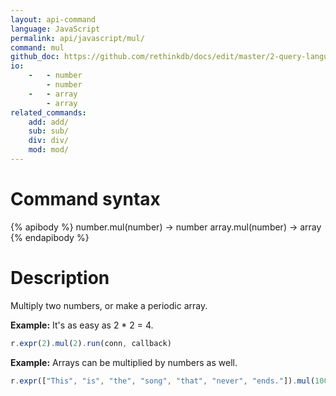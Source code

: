 ```yaml
---
layout: api-command 
language: JavaScript
permalink: api/javascript/mul/
command: mul
github_doc: https://github.com/rethinkdb/docs/edit/master/2-query-language/api/javascript/math-and-logic/mul.md
io:
    -   - number
        - number
    -   - array
        - array
related_commands:
    add: add/
    sub: sub/
    div: div/
    mod: mod/
---
```


# Command syntax #

{% apibody %}
number.mul(number) &rarr; number
array.mul(number) &rarr; array
{% endapibody %}

# Description #

Multiply two numbers, or make a periodic array.

__Example:__ It's as easy as 2 * 2 = 4.

```js
r.expr(2).mul(2).run(conn, callback)
```

__Example:__ Arrays can be multiplied by numbers as well.

```js
r.expr(["This", "is", "the", "song", "that", "never", "ends."]).mul(100).run(conn, callback)
```

